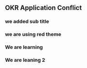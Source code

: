 ## OKR Application Conflict

### we added sub title

### we are using red theme

### We are learning

### We are leaning 2

